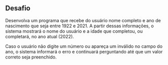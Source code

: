## Desafio

Desenvolva um programa que recebe do usuário nome completo e ano de nascimento que seja entre 1922 e 2021. A partir dessas informações, o sistema mostrará o nome do usuário e a idade que completou, ou completará, no ano atual (2022).

Caso o usuário não digite um número ou apareça um inválido no campo do ano, o sistema informará o erro e continuará perguntando até que um valor correto seja preenchido.
